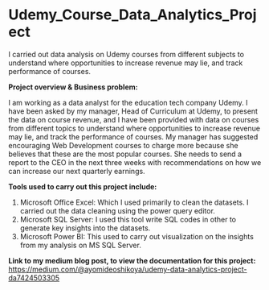 # Udemy_Course_Data_Analytics_Project
I carried out data analysis on Udemy courses from different subjects to understand where opportunities to increase revenue may lie, and track performance of courses.

**Project overview & Business problem:**

I am working as a data analyst for the education tech company Udemy. I have been asked by my manager, Head of Curriculum at Udemy, to present the data on course revenue, and I have been provided with data on courses from different topics to understand where opportunities to increase revenue may lie, and track the performance of courses.
My manager has suggested encouraging Web Development courses to charge more because she believes that these are the most popular courses. She needs to send a report to the CEO in the next three weeks with recommendations on how we can increase our next quarterly earnings.

**Tools used to carry out this project include:**

1. Microsoft Office Excel: Which I used primarily to clean the datasets. I carried out the data cleaning using the power query editor. 
2. Microsoft SQL Server: I used this tool write SQL codes in other to generate key insights into the datasets.
3. Microsoft Power BI: This used to carry out visualization on the insights from my analysis on MS SQL Server.
 
**Link to my medium blog post, to view the documentation for this project:** https://medium.com/@ayomideoshikoya/udemy-data-analytics-project-da7424503305
